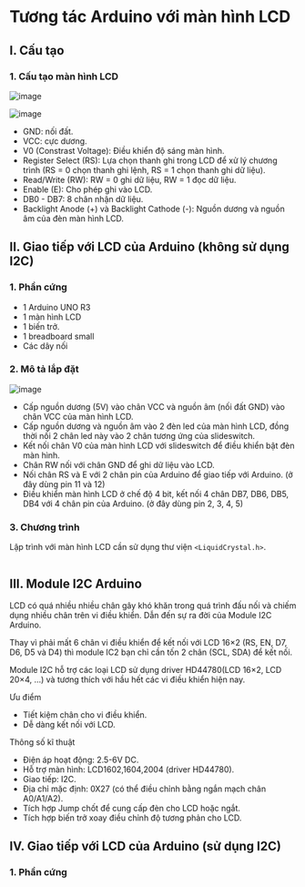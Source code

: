 # Tương tác Arduino với màn hình LCD

## I. Cấu tạo

### 1. Cấu tạo màn hình LCD

![image](https://user-images.githubusercontent.com/114990730/233759270-4bb97e18-5331-42a6-b250-bc7322ffc453.png)

![image](https://user-images.githubusercontent.com/114990730/232100003-3866e3d7-be67-47ea-afd4-c485fb473d04.png)

- GND: nối đất.
- VCC: cực dương.
- V0 (Constrast Voltage): Điều khiển độ sáng màn hình.
- Register Select (RS): Lựa chọn thanh ghi trong LCD để xử lý chương trình (RS = 0 chọn thanh ghi lệnh, RS = 1 chọn thanh ghi dữ liệu).
- Read/Write (RW): RW = 0 ghi dữ liệu, RW = 1 đọc dữ liệu.
- Enable (E): Cho phép ghi vào LCD.
- DB0 - DB7: 8 chân nhận dữ liệu.
- Backlight Anode (+) và Backlight Cathode (-): Nguồn dương và nguồn âm của đèn màn hình LCD.

## II. Giao tiếp với LCD của Arduino (không sử dụng I2C)

### 1. Phần cứng

- 1 Arduino UNO R3
- 1 màn hình LCD
- 1 biến trở.
- 1 breadboard small
- Các dây nối

### 2. Mô tả lắp đặt

![image](https://user-images.githubusercontent.com/114990730/233641689-3420ec20-ca59-4afe-81ba-8b095756578b.png)

- Cấp nguồn dương (5V) vào chân VCC và nguồn âm (nối đất GND) vào chân VCC của màn hình LCD.
- Cấp nguồn dương và nguồn âm vào 2 đèn led của màn hình LCD, đồng thời nối 2 chân led này vào 2 chân tương ứng của slideswitch.
- Kết nối chân V0 của màn hình LCD với slideswitch để điều khiển bật đèn màn hình.
- Chân RW nối với chân GND để ghi dữ liệu vào LCD.
- Nối chân RS và E với 2 chân pin của Arduino để giao tiếp với Arduino. (ở đây dùng pin 11 và 12)
- Điều khiển màn hình LCD ở chế độ 4 bit, kết nối 4 chân DB7, DB6, DB5, DB4 với 4 chân pin của Arduino. (ở đây dùng pin 2, 3, 4, 5)

### 3. Chương trình

Lập trình với màn hình LCD cần sử dụng thư viện `<LiquidCrystal.h>`.

```

```

## III. Module I2C Arduino

LCD có quá nhiều nhiều chân gây khó khăn trong quá trình đấu nối và chiếm dụng nhiều chân trên vi điều khiển. Dẫn đến sự ra đời của Module I2C Arduino.

Thay vì phải mất 6 chân vi điều khiển để kết nối với LCD 16×2 (RS, EN, D7, D6, D5 và D4) thì module IC2 bạn chỉ cần tốn 2 chân (SCL, SDA) để kết nối.

Module I2C hỗ trợ các loại LCD sử dụng driver HD44780(LCD 16×2, LCD 20×4, …) và tương thích với hầu hết các vi điều khiển hiện nay.

Ưu điểm

- Tiết kiệm chân cho vi điều khiển.
- Dễ dàng kết nối với LCD.

Thông số kĩ thuật

- Điện áp hoạt động: 2.5-6V DC.
- Hỗ trợ màn hình: LCD1602,1604,2004 (driver HD44780).
- Giao tiếp: I2C.
- Địa chỉ mặc định: 0X27 (có thể điều chỉnh bằng ngắn mạch chân A0/A1/A2).
- Tích hợp Jump chốt để cung cấp đèn cho LCD hoặc ngắt.
- Tích hợp biến trở xoay điều chỉnh độ tương phản cho LCD.

## IV. Giao tiếp với LCD của Arduino (sử dụng I2C)


### 1. Phần cứng

